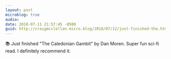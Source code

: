 ```yaml
---
layout: post
microblog: true
audio: 
date: 2018-07-11 21:57:45 -0500
guid: http://craigmcclellan.micro.blog/2018/07/12/just-finished-the.html
---
```

📚 Just finished "The Caledonian Gambit" by Dan Moren. Super fun sci-fi read. I definitely recommend it.
